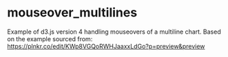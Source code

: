 # mouseover_multilines
Example of d3.js version 4 handling mouseovers of a multiline chart.
Based on the example sourced from:
https://plnkr.co/edit/KWp8VGQoRWHJaaxxLdGo?p=preview&preview
